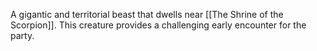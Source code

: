 A gigantic and territorial beast that dwells near [[The Shrine of the Scorpion]]. This creature provides a challenging early encounter for the party.